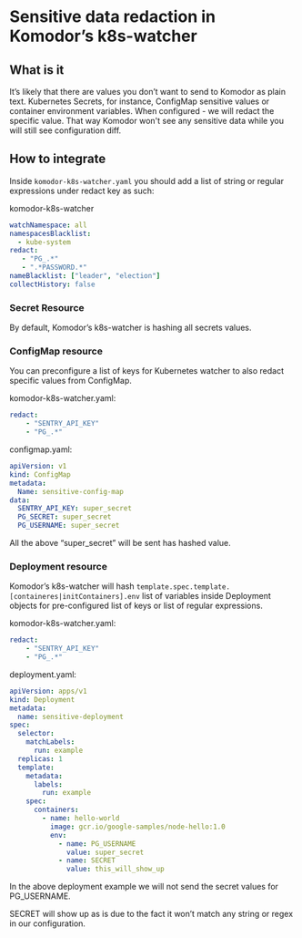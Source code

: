 # Sensitive data redaction in Komodor’s k8s-watcher

## What is it

It’s likely that there are values you don’t want to send to Komodor as plain text. Kubernetes Secrets, for instance, ConfigMap sensitive values or container environment variables.
When configured - we will redact the specific value. That way Komodor won't see any sensitive data while you will still see configuration diff.

## How to integrate

Inside `komodor-k8s-watcher.yaml` you should add a list of string or regular expressions under redact key as such:

komodor-k8s-watcher
``` yaml
watchNamespace: all
namespacesBlacklist:
  - kube-system
redact:
   - "PG_.*"
   - ".*PASSWORD.*"
nameBlacklist: ["leader", "election"]
collectHistory: false
```

### Secret Resource
By default, Komodor’s k8s-watcher is hashing all secrets values.

### ConfigMap resource
You can preconfigure a list of keys for Kubernetes watcher to also redact specific values from ConfigMap.


komodor-k8s-watcher.yaml:
``` yaml
redact:
    - "SENTRY_API_KEY"
    - "PG_.*"
```

configmap.yaml:
``` yaml
apiVersion: v1
kind: ConfigMap
metadata:
  Name: sensitive-config-map
data:
  SENTRY_API_KEY: super_secret
  PG_SECRET: super_secret
  PG_USERNAME: super_secret
```

All the above “super_secret” will be sent has hashed value.

### Deployment resource
Komodor’s k8s-watcher will hash `template.spec.template.[containeres|initContainers].env` list of variables inside Deployment objects for pre-configured list of keys or list of regular expressions.

komodor-k8s-watcher.yaml:
``` yaml
redact:
    - "SENTRY_API_KEY"
    - "PG_.*"
```

deployment.yaml:
``` yaml
apiVersion: apps/v1
kind: Deployment
metadata:
  name: sensitive-deployment
spec:
  selector:
    matchLabels:
      run: example
  replicas: 1
  template:
    metadata:
      labels:
        run: example
    spec:
      containers:
        - name: hello-world
          image: gcr.io/google-samples/node-hello:1.0
          env:
            - name: PG_USERNAME
              value: super_secret
            - name: SECRET
              value: this_will_show_up
```

In the above deployment example we will not send the secret values for PG_USERNAME.

SECRET will show up as is due to the fact it won’t match any string or regex in our configuration.